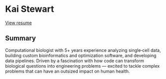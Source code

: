 # Kai Stewart

[View resume](https://kseuro.github.io/resume/)

## Summary

Computational biologist with 5+ years experience analyzing single‑cell data, building custom bioinformatics and optimization software, and developing data pipelines. Driven by a fascination with how code can transform biological questions into engineering problems — excited to tackle complex problems that can have an outsized impact on human health.
